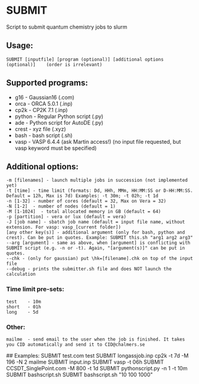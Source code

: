 # SUBMIT
Script to submit quantum chemistry jobs to slurm

## Usage: 
	SUBMIT [inputfile] [program (optional)] [additional options (optional)]    (order is irrelevant)

## Supported programs:
- g16 - Gaussian16 (.com)
- orca - ORCA 5.0.1 (.inp)
- cp2k - CP2K 7.1 (.inp)
- python - Regular Python script (.py)
- ade - Python script for AutoDE (.py)
- crest - xyz file (.xyz)
- bash - bash script (.sh)
- vasp - VASP 6.4.4 (ask Martin access!) (no input file requested, but vasp keyword must be specified)

## Additional options:
	-m [filenames] - launch multiple jobs in succession (not implemented yet)
	-t [time] - time limit (formats: Dd, HHh, MMm, HH:MM:SS or D-HH:MM:SS. Default = 12h, Max is 7d) Examples: -t 30m; -t 02h; -t 1d
	-n [1-32] - number of cores (default = 32, Max on Vera = 32)    
	-N [1-2]  - number of nodes (default = 1)    
	-M [1-1024]  - total allocated memory in GB (default = 64) 
	-p [partition] - vera or lux (default = vera) 
	-J [job name] - sbatch job name (default = input file name, without extension. For vasp: vasp_[current folder])
	[any other key(s)] - additional argument (only for bash, python and crest). Can be put in quotes. Example: SUBMIT this.sh "arg1 arg2 arg3" 
	--arg [argument] - same as above, when [argument] is conflicting with SUBMIT script (e.g. -n or -t). Again, "[argument(s)]" can be put in quotes.
	--chk - (only for gaussian) put \hk=[filename].chk on top of the input file
	--debug - prints the submitter.sh file and does NOT launch the calculation

### Time limit pre-sets:  
	test	- 10m     
	short	- 01h
	long	- 5d

### Other:
	mailme	- send email to the user when the job is finished. It takes you CID automatically and send it to CID@chalmers.se

## Examples:
	SUBMIT test.com test
	SUBMIT longassjob.inp cp2k -t 7d -M 196 -N 2 mailme
	SUBMIT input.inp
	SUBMIT vasp -t 06h 
	SUBMIT CCSDT_SinglePoint.com -M 800 -t 1d
	SUBMIT pythonscript.py -n 1 -t 10m
	SUBMIT bashscript.sh 
	SUBMIT bashscript.sh "10 100 1000"

